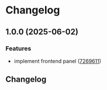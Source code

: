 # Changelog

## 1.0.0 (2025-06-02)


### Features

* implement frontend panel ([7269611](https://github.com/DataLinx/eclipsephp-frontend-panel/commit/7269611c80df17787f42b3140d474e44cc625985))

## Changelog
